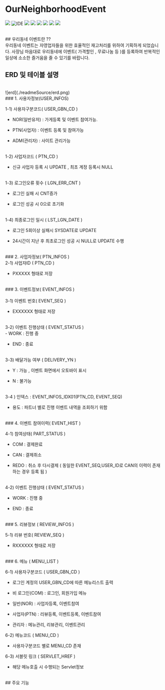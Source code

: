 # OurNeighborhoodEvent

<p>
    <img src="https://img.shields.io/badge/version-1.0.0-rgb(26, 188, 156).svg" />
    <img alt="IDE" src="https://img.shields.io/badge/IDE-Eclipse Jee -rgb(26, 188, 156).svg" />
    <img src="https://img.shields.io/badge/Apache-8.5-green.svg" />
    <img src="https://img.shields.io/badge/spring-4.3.9-green.svg" />
    <img src="https://img.shields.io/badge/java-1.8-blue.svg" />  
    <img src="https://img.shields.io/badge/Mybatis-3.2.2-rgb(243, 156, 18).svg" />
    <img src="https://img.shields.io/badge/Oracle11g -rgb(243, 156, 18).svg" />
    <img src="https://img.shields.io/badge/bootstrap 4.3.7 -rgb(255, 204, 000).svg" />
</p>
<br>
## 우리동네 이벤트란 ??  
<br>
우리동네 이벤트는 자영업자들을 위한 효율적인 재고처리를 위하여 기획하게 되었습니다.
사장님 마음대로 우리동네에 이벤트( 가격할인 , 무료나눔 등 )를 등록하여 반복적인 일상에 소소한 즐거움을 줄 수 있기를 바랍니다.
<br>
  
## ERD 및 테이블 설명
<br>
![erd](./readmeSource/erd.png)
<br>
### 1. 사용자정보(USER_INFOS)
<br>

1-1) 사용자구분코드( USER_GBN_CD )
<br>

- NOR(일반유저) : 가게등록 및 이벤트 참여가능.


- PTN(사업자) : 이벤트 등록 및 참여가능


- ADM(관리자) : 사이트 관리가능

<br>
1-2) 사업자코드 ( PTN_CD )
<br>

- 신규 사업자 등록 시 UPDATE , 최초 계정 등록시 NULL

<br>
1-3) 로그인오류 횟수 ( LGN_ERR_CNT )
<br>

- 로그인 실패 시 CNT증가


- 로그인 성공 시 0으로 초기화

<br>
1-4) 최종로그인 일시 ( LST_LGN_DATE )
<br>

- 로그인 5회이상 실패시 SYSDATE로 UPDATE


- 24시간이 지난 후 최초로그인 성공 시 NULL로 UPDATE 수행

<br>
### 2. 사업자정보( PTN_INFOS )

<br>
2-1) 사업자ID ( PTN_CD )
<br>

- PXXXXX 형태로 저장

<br>
### 3. 이벤트정보( EVENT_INFOS )
<br>
<br>
3-1) 이벤트 번호( EVENT_SEQ )
<br>

- EXXXXXX 형태로 저장

<br>
3-2) 이벤트 진행상태 ( EVENT_STATUS )
<br>
- WORK : 진행 중


- END : 종료

<br>
3-3) 배달가능 여부 ( DELIVERY_YN )
<br>

- Y : 가능 , 이벤트 화면에서 오토바이 표시


- N : 불가능

<br>
3-4 ) 인덱스 : EVENT_INFOS_IDX01(PTN_CD, EVENT_SEQ)
<br>

- 용도 : 파트너 별로 진행 이벤트 내역을 조회하기 위함

<br>
### 4. 이벤트 참여이력( EVENT_HIST )
<br>

4-1) 참여상태( PART_STATUS )
<br>

- COM : 결제완료


- CAN : 결제취소


- REDO : 취소 후 다시결제 ( 동일한 EVENT_SEQ,USER_ID로 CAN의 이력이 존재하는 경우 등록 됨 )

<br>
4-2) 이벤트 진행상태 ( EVENT_STATUS )
<br>

- WORK : 진행 중


- END : 종료

<br>
### 5. 리뷰정보 ( REVIEW_INFOS )
<br>

5-1) 리뷰 번호( REVIEW_SEQ )
<br>

- RXXXXXX 형태로 저장

<br>
### 6. 메뉴 ( MENU_LIST )
<br>

6-1) 사용자구분코드 ( USER_GBN_CD )
<br>

- 로그인 계정의 USER_GBN_CD에 따른 메뉴리스트 출력


- 비 로그인(COM) : 로그인, 회원가입 메뉴


- 일반(NOR) : 사업자등록, 이벤트참여


- 사업자(PTN) : 리뷰등록, 이벤트등록, 이벤트참여


- 관리자 : 메뉴관리, 리뷰관리, 이벤트관리


6-2) 메뉴코드 ( MENU_CD )
<br>

- 사용자구분코드 별로 MENU_CD 존재


6-3) 서블릿 링크 ( SERVLET_HREF )
<br>

- 해당 메뉴호출 시 수행되는 Servlet정보


<br>
## 주요 기능
<br>



